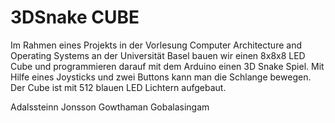 # 3DSnake CUBE

Im Rahmen eines Projekts in der Vorlesung Computer Architecture and Operating Systems an der Universität Basel bauen wir einen 8x8x8 LED Cube und programmieren darauf mit dem Arduino einen 3D Snake Spiel. Mit Hilfe eines Joysticks und zwei Buttons kann man die Schlange bewegen. Der Cube ist mit 512 blauen LED Lichtern aufgebaut.   


Adalssteinn Jonsson
Gowthaman Gobalasingam

